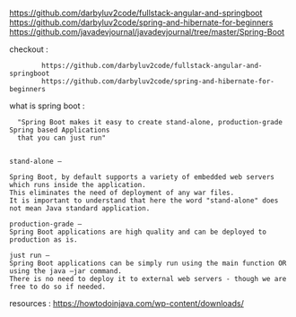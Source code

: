 https://github.com/darbyluv2code/fullstack-angular-and-springboot  
https://github.com/darbyluv2code/spring-and-hibernate-for-beginners
https://github.com/javadevjournal/javadevjournal/tree/master/Spring-Boot  

checkout : 

            https://github.com/darbyluv2code/fullstack-angular-and-springboot  
            https://github.com/darbyluv2code/spring-and-hibernate-for-beginners



what is spring boot : 

      "Spring Boot makes it easy to create stand-alone, production-grade Spring based Applications 
      that you can just run"

      
    stand-alone – 
    
    Spring Boot, by default supports a variety of embedded web servers which runs inside the application. 
    This eliminates the need of deployment of any war files. 
    It is important to understand that here the word "stand-alone" does not mean Java standard application.
    
    production-grade – 
    Spring Boot applications are high quality and can be deployed to production as is.
    
    just run – 
    Spring Boot applications can be simply run using the main function OR using the java –jar command. 
    There is no need to deploy it to external web servers - though we are free to do so if needed.


resources : https://howtodoinjava.com/wp-content/downloads/
